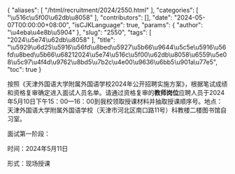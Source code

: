 {
    "aliases": [
        "/html/recruitment/2024/2550.html"
    ],
    "categories": [
        "\u516c\u5f00\u62db\u8058"
    ],
    "contributors": [],
    "date": "2024-05-07T00:00:00+08:00",
    "isCJKLanguage": true,
    "params": {
        "author": "\u4eba\u4e8b\u5904"
    },
    "slug": "2550",
    "tags": [
        "2024\u5e74\u62db\u8058"
    ],
    "title": "\u5929\u6d25\u5916\u56fd\u8bed\u5927\u5b66\u9644\u5c5e\u5916\u56fd\u8bed\u5b66\u68212024\u5e74\u516c\u5f00\u62db\u8058\u6559\u5e08\u5c97\u4f4d\u9762\u8bd5\u7b2c\u4e00\u9636\u6bb5\u901a\u77e5",
    "toc": true
}

按照《天津外国语大学附属外国语学校2024年公开招聘实施方案》，根据笔试成绩和资格复审确定进入面试人员名单。请通过资格复审的**教师岗位**应聘人员于2024年5月10日下午15：00—16：00到我校领取授课材料并抽取授课顺序号。地点：天津外国语大学附属外国语学校（天津市河北区南口路11号）科教楼二楼图书馆自习室。









面试第一阶段：




时间：2024年5月11日




形式：现场授课








  

